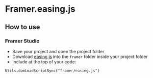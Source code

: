 # Framer.easing.js

## How to use

### Framer Studio
* Save your project and open the project folder
* Download [easing.js](https://rawgit.com/takuhito-h/Framer.easing.js/master/easing.js) into the `framer` folder inside your project folder
* Include at the top of your code:
```
Utils.domLoadScriptSync("framer/easing.js")
```
